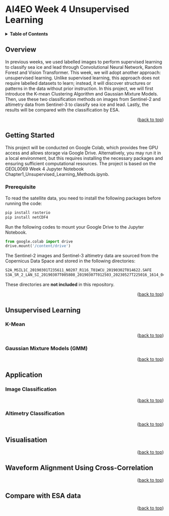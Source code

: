 <a name="top"></a>
# AI4EO Week 4 Unsupervised Learning

<details>
  <summary><b>Table of Contents</b></summary>
  
- [Overview](#overview)
- [Getting Started](#getting-started)
  - [Prerequisite](#prerequisite)
- [Unsupervised Learning](#unsupervised-learning)
  - [K-Mean](#k-mean)
  - [Gaussian Mixture Models (GMM)](#gaussian-mixture-models-gmm)
- [Application](#application)
  - [Image Classification](#image-classification)
  - [Altimetry Classification](#altimetry-classification)
- [Visualisation](#visualisation)
- [Waveform Alignment Using Cross-Correlation](#waveform-alignment-using-cross-correlation)
- [Compare with ESA data](#compare-with-esa-data)
</details>

## Overview
In previous weeks, we used labelled images to perform supervised learning to classify sea ice and lead through Convolutional Neural Network, Random Forest and Vision Transformer. This week, we will adopt another approach: unsupervised learning. Unlike supervised learning, this approach does not require labelled datasets to learn; instead, it will discover structures or patterns in the data without prior instruction. In this project, we will first introduce the K-mean Clustering Algorithm and Gaussian Mixture Models. Then, use these two classification methods on images from Sentinel-2 and altimetry data from Sentinel-3 to classify sea ice and lead. Lastly, the results will be compared with the classification by ESA. 
<p align="right">(<a href="#top">back to top</a>)</p>

## Getting Started
This project will be conducted on Google Colab, which provides free GPU access and allows storage via Google Drive. Alternatively, you may run it in a local environment, but this requires installing the necessary packages and ensuring sufficient computational resources. The project is based on the GEOL0069 Week 4 Jupyter Notebook Chapter1_Unsupervised_Learning_Methods.ipynb. 
### Prerequisite
To read the satellite data, you need to install the following packages before running the code:
```python
pip install rasterio
pip install netCDF4
```
Run the following codes to mount your Google Drive to the Jupyter Notebook.
```python
from google.colab import drive
drive.mount('/content/drive')
```
The Sentinel-2 images and Sentinel-3 altimetry data are sourced from the Copernicus Data Space and stored in the following directories:
```bash
S2A_MSIL1C_20190301T235611_N0207_R116_T01WCU_20190302T014622.SAFE
S3A_SR_2_LAN_SI_20190307T005808_20190307T012503_20230527T225016_1614_042_131______LN3_R_NT_005.SEN3
```
These directories are **not included** in this repository. 
<p align="right">(<a href="#top">back to top</a>)</p>

## Unsupervised Learning

### K-Mean
<p align="right">(<a href="#top">back to top</a>)</p>

### Gaussian Mixture Models (GMM)
<p align="right">(<a href="#top">back to top</a>)</p>

## Application

### Image Classification
<p align="right">(<a href="#top">back to top</a>)</p>

### Altimetry Classification
<p align="right">(<a href="#top">back to top</a>)</p>

## Visualisation
<p align="right">(<a href="#top">back to top</a>)</p>

## Waveform Alignment Using Cross-Correlation
<p align="right">(<a href="#top">back to top</a>)</p>

## Compare with ESA data
<p align="right">(<a href="#top">back to top</a>)</p>
